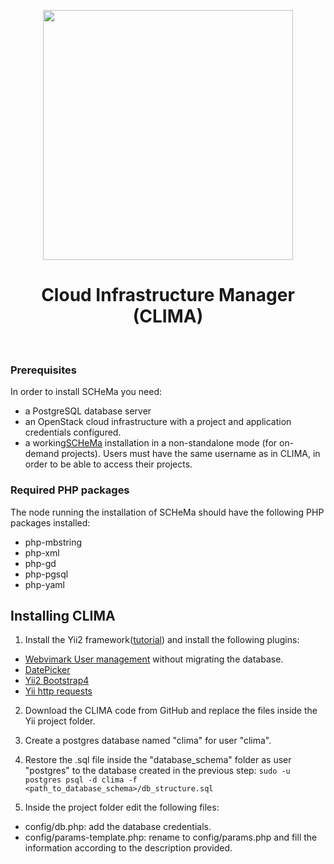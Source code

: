 <p align="center">
  <img src="https://raw.githubusercontent.com/athenarc/clima/master/web/img/layouts/clima-logo-h.png" width="400px"/>
  <h1 align="center">Cloud Infrastructure Manager (CLIMA)</h1>
  <br />
</p>

### Prerequisites
In order to install SCHeMa you need:
* a PostgreSQL database server
* an OpenStack cloud infrastructure with a project and application credentials configured.
* a working[SCHeMa](https://github.com/athenarc/schema) installation  in a non-standalone mode (for on-demand projects). Users must have the same username as in CLIMA, in order to be able to access their projects.

### Required PHP packages
The node running the installation of SCHeMa should have the following PHP packages installed:
* php-mbstring
* php-xml
* php-gd
* php-pgsql
* php-yaml



## Installing CLIMA

1. Install the Yii2 framework([tutorial](https://www.yiiframework.com/doc/guide/2.0/en/start-installation)) and install the following plugins:
  * [Webvimark User management](https://github.com/webvimark/user-management) without migrating the database.
  * [DatePicker](https://demos.krajee.com/widget-details/datepicker)
  * [Yii2 Bootstrap4](https://github.com/yiisoft/yii2-bootstrap4)
  * [Yii http requests](https://github.com/yiisoft/yii2-httpclient)

2. Download the CLIMA code from GitHub and replace the files inside the Yii project folder.

3. Create a postgres database named "clima" for user "clima".

4. Restore the .sql file inside the "database_schema" folder as user "postgres" to the database created in the previous step:
  ```sudo -u postgres psql -d clima -f <path_to_database_schema>/db_structure.sql```

5. Inside the project folder edit the following files:
  * config/db.php: add the database credentials.
  * config/params-template.php: rename to config/params.php and fill the information according to the description provided.


